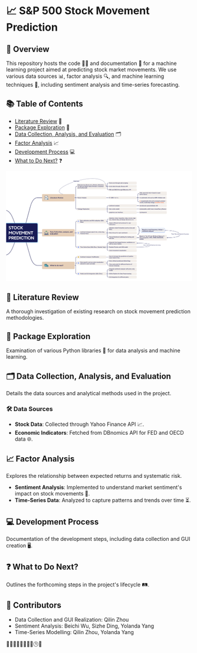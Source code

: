 # 📈 S&P 500 Stock Movement Prediction

## 🌟 Overview
This repository hosts the code 🧑‍💻 and documentation 📄 for a machine learning project aimed at predicting stock market movements. We use various data sources 📊, factor analysis 🔍, and machine learning techniques 🤖, including sentiment analysis and time-series forecasting.

## 📚 Table of Contents
- [Literature Review](#literature-review) 📖
- [Package Exploration](#package-exploration) 🔎
- [Data Collection, Analysis, and Evaluation](#data-collection-analysis-and-evaluation) 🗂️
- [Factor Analysis](#factor-analysis) 📈
- [Development Process](#development-process) 💻
- [What to Do Next?](#what-to-do-next) ❓

![Project Scheme](Scheme.png)

## 📖 Literature Review
A thorough investigation of existing research on stock movement prediction methodologies.

## 🔎 Package Exploration
Examination of various Python libraries 🐍 for data analysis and machine learning.

## 🗂️ Data Collection, Analysis, and Evaluation
Details the data sources and analytical methods used in the project.

### 🛠️ Data Sources
- **Stock Data**: Collected through Yahoo Finance API 📈.
- **Economic Indicators**: Fetched from DBnomics API for FED and OECD data 🌐.

## 📈 Factor Analysis
Explores the relationship between expected returns and systematic risk.
- **Sentiment Analysis**: Implemented to understand market sentiment's impact on stock movements 💬.
- **Time-Series Data**: Analyzed to capture patterns and trends over time ⏳.

## 💻 Development Process
Documentation of the development steps, including data collection and GUI creation 🖥️.

## ❓ What to Do Next?
Outlines the forthcoming steps in the project's lifecycle 🛤️.

## 👥 Contributors
- Data Collection and GUI Realization: Qilin Zhou 
- Sentiment Analysis: Beichi Wu, Sizhe Ding, Yolanda Yang 
- Time-Series Modelling: Qilin Zhou, Yolanda Yang 

👨‍💼👨‍💼👩‍💼👩‍💼🕒👥
